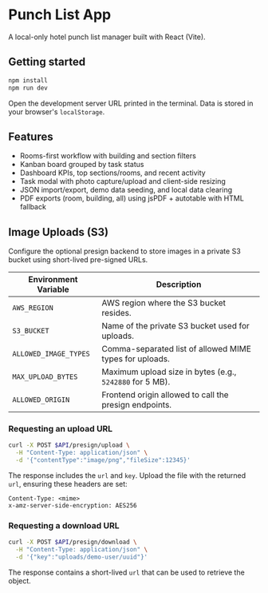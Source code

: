 # Punch List App

A local-only hotel punch list manager built with React (Vite).

## Getting started

```bash
npm install
npm run dev
```

Open the development server URL printed in the terminal. Data is stored in your browser's `localStorage`.

## Features
- Rooms-first workflow with building and section filters
- Kanban board grouped by task status
- Dashboard KPIs, top sections/rooms, and recent activity
- Task modal with photo capture/upload and client-side resizing
- JSON import/export, demo data seeding, and local data clearing
- PDF exports (room, building, all) using jsPDF + autotable with HTML fallback

## Image Uploads (S3)

Configure the optional presign backend to store images in a private S3 bucket using short-lived pre-signed URLs.

| Environment Variable | Description |
| --- | --- |
| `AWS_REGION` | AWS region where the S3 bucket resides. |
| `S3_BUCKET` | Name of the private S3 bucket used for uploads. |
| `ALLOWED_IMAGE_TYPES` | Comma-separated list of allowed MIME types for uploads. |
| `MAX_UPLOAD_BYTES` | Maximum upload size in bytes (e.g., `5242880` for 5&nbsp;MB). |
| `ALLOWED_ORIGIN` | Frontend origin allowed to call the presign endpoints. |

### Requesting an upload URL

```bash
curl -X POST $API/presign/upload \
  -H "Content-Type: application/json" \
  -d '{"contentType":"image/png","fileSize":12345}'
```

The response includes the `url` and `key`. Upload the file with the returned `url`, ensuring these headers are set:

```
Content-Type: <mime>
x-amz-server-side-encryption: AES256
```

### Requesting a download URL

```bash
curl -X POST $API/presign/download \
  -H "Content-Type: application/json" \
  -d '{"key":"uploads/demo-user/uuid"}'
```

The response contains a short-lived `url` that can be used to retrieve the object.
